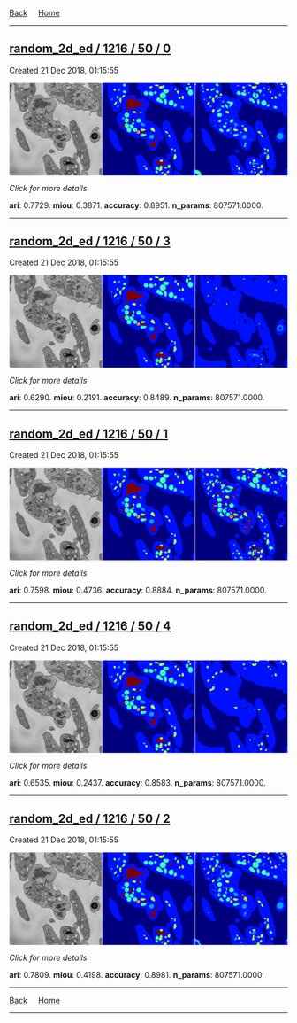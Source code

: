 
[Back](..)&nbsp;&nbsp;&nbsp;&nbsp;&nbsp;[Home](https://leapmanlab.github.io/snapshots)

---

<div class="summary"><a href="0"><h2>random_2d_ed / 1216 / 50 / 0</h2></a><p>Created 21 Dec 2018, 01:15:55
</p><a href="0"><img src="0/media/summary.png" align="center"></a><p>
<i>Click for more details</i>
</p></div>

**ari**: 0.7729. **miou**: 0.3871. **accuracy**: 0.8951. **n_params**: 807571.0000. 

---

<div class="summary"><a href="3"><h2>random_2d_ed / 1216 / 50 / 3</h2></a><p>Created 21 Dec 2018, 01:15:55
</p><a href="3"><img src="3/media/summary.png" align="center"></a><p>
<i>Click for more details</i>
</p></div>

**ari**: 0.6290. **miou**: 0.2191. **accuracy**: 0.8489. **n_params**: 807571.0000. 

---

<div class="summary"><a href="1"><h2>random_2d_ed / 1216 / 50 / 1</h2></a><p>Created 21 Dec 2018, 01:15:55
</p><a href="1"><img src="1/media/summary.png" align="center"></a><p>
<i>Click for more details</i>
</p></div>

**ari**: 0.7598. **miou**: 0.4736. **accuracy**: 0.8884. **n_params**: 807571.0000. 

---

<div class="summary"><a href="4"><h2>random_2d_ed / 1216 / 50 / 4</h2></a><p>Created 21 Dec 2018, 01:15:55
</p><a href="4"><img src="4/media/summary.png" align="center"></a><p>
<i>Click for more details</i>
</p></div>

**ari**: 0.6535. **miou**: 0.2437. **accuracy**: 0.8583. **n_params**: 807571.0000. 

---

<div class="summary"><a href="2"><h2>random_2d_ed / 1216 / 50 / 2</h2></a><p>Created 21 Dec 2018, 01:15:55
</p><a href="2"><img src="2/media/summary.png" align="center"></a><p>
<i>Click for more details</i>
</p></div>

**ari**: 0.7809. **miou**: 0.4198. **accuracy**: 0.8981. **n_params**: 807571.0000. 

---

[Back](..)&nbsp;&nbsp;&nbsp;&nbsp;&nbsp;[Home](https://leapmanlab.github.io/snapshots)

---